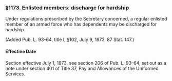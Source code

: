 ### §1173. Enlisted members: discharge for hardship ###

Under regulations prescribed by the Secretary concerned, a regular enlisted member of an armed force who has dependents may be discharged for hardship.

(Added Pub. L. 93–64, title I, §102, July 9, 1973, 87 Stat. 147.)

#### Effective Date ####

Section effective July 1, 1973, see section 206 of Pub. L. 93–64, set out as a note under section 401 of Title 37, Pay and Allowances of the Uniformed Services.